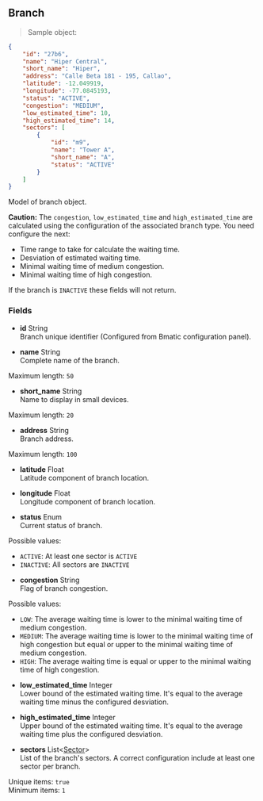 
## Branch

> Sample object:

```json
{
    "id": "27b6",
    "name": "Hiper Central",
    "short_name": "Hiper",
    "address": "Calle Beta 181 - 195, Callao",
    "latitude": -12.049919,
    "longitude": -77.0845193,
    "status": "ACTIVE",
    "congestion": "MEDIUM",
    "low_estimated_time": 10,
    "high_estimated_time": 14,
    "sectors": [
        {
            "id": "m9",
            "name": "Tower A",
            "short_name": "A",
            "status": "ACTIVE"
        }
    ]
}
```

Model of branch object.

<aside class="warning">
    <strong>Caution:</strong> The <code>congestion</code>, <code>low_estimated_time</code> and <code>high_estimated_time</code> are calculated using the configuration of the associated branch type. You need configure the next:
    <ul>
        <li>Time range to take for calculate the waiting time.</li>
        <li>Desviation of estimated waiting time.</li>
        <li>Minimal waiting time of medium congestion.</li>
        <li>Minimal waiting time of high congestion.</li>
    </ul>
    If the branch is <code>INACTIVE</code> these fields will not return.
</aside>

### Fields

* **id** <span class="param-type">String</span><br>
Branch unique identifier (Configured from Bmatic configuration panel).

* **name** <span class="param-type">String</span><br>
Complete name of the branch.
<p>
    <span class="param-condition">Maximum length:</span> <code>50</code>
</p>

* **short_name** <span class="param-type">String</span><br>
Name to display in small devices.
<p>
    <span class="param-condition">Maximum length:</span> <code>20</code>
</p>

* **address** <span class="param-type">String</span><br>
Branch address.
<p>
    <span class="param-condition">Maximum length:</span> <code>100</code>
</p>

* **latitude** <span class="param-type">Float</span><br>
Latitude component of branch location.

* **longitude** <span class="param-type">Float</span><br>
Longitude component of branch location.

* **status** <span class="param-type">Enum</span><br>
Current status of branch.
<p>
    <span class="param-condition">Possible values:</span>
        <ul>
            <li><code>ACTIVE</code>: At least one sector is <code>ACTIVE</code></li>
            <li><code>INACTIVE</code>: All sectors are <code>INACTIVE</code></li>
        </ul>
</p>

* **congestion** <span class="param-type">String</span><br>
Flag of branch congestion.
<p>
    <span class="param-condition">Possible values:</span>
        <ul>
            <li><code>LOW</code>: The average waiting time is lower to the minimal waiting time of medium congestion.</li>
            <li><code>MEDIUM</code>: The average waiting time is lower to the minimal waiting time of high congestion but equal or upper to the minimal waiting time of medium congestion.</li>
            <li><code>HIGH</code>: The average waiting time is equal or upper to the minimal waiting time of high congestion.</li>
        </ul>
</p>

* **low_estimated_time** <span class="param-type">Integer</span><br>
Lower bound of the estimated waiting time. It's equal to the average waiting time minus the configured desviation.

* **high_estimated_time** <span class="param-type">Integer</span><br>
Upper bound of the estimated waiting time. It's equal to the average waiting time plus the configured desviation.

* **sectors** <span class="param-type">List\<[Sector](#sector)\></span><br>
List of the branch's sectors. A correct configuration include at least one sector per branch.
<p>
    <span class="param-condition">Unique items:</span> <code>true</code><br>
    <span class="param-condition">Minimum items:</span> <code>1</code>
</p>
